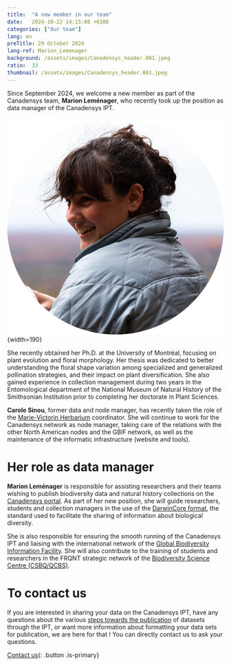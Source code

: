 ```yaml
---
title:  "A new member in our team"
date:   2024-10-22 14:15:00 +0100
categories: ["Our team"]
lang: en
preTitle: 29 October 2024
lang-ref: Marion_Lemenager
background: /assets/images/Canadensys_header.001.jpeg
ratio:  33
thumbnail: /assets/images/Canadensys_header.001.jpeg
---
```





Since September 2024, we welcome a new member as part of the Canadensys team, **Marion Leménager**, who recently took up the position as data manager of the Canadensys IPT.

![Marion Leménager](assets/images/Marion-Lemenager.png){width=190}


She recently obtained her Ph.D. at the University of Montréal, focusing on plant evolution and floral morphology. Her thesis was dedicated to better understanding the floral shape variation among specialized and generalized pollination strategies, and their impact on plant diversification. She also gained experience in collection management during two years in the Entomological department of the National Museum of Natural History of the Smithsonian Institution prior to completing her doctorate in Plant Sciences. 


**Carole Sinou**, former data and node manager, has recently taken the role of the [Marie-Victorin Herbarium](https://irbv.umontreal.ca/research/collections/marie-victorin-herbarium-mt/) coordinator. She will continue to work for the Canadensys network as node manager, taking care of the relations with the other North American nodes and the GBIF network, as well as the maintenance of the informatic infrastructure (website and tools).







# Her role as data manager

**Marion Leménager** is responsible for assisting researchers and their teams wishing to publish biodiversity data and natural history collections on the [Canadensys portal](www.canadensys.net/fr). As part of her new position, she will guide researchers, students and collection managers in the use of the [DarwinCore format](https://dwc.tdwg.org/), the standard used to facilitate the sharing of information about biological diversity.

She is also responsible for ensuring the smooth running of the Canadensys IPT and liaising with the international network of the [Global Biodiversity Information Facility](www.gbif.org). She will also contribute to the training of students and researchers in the FRQNT strategic network of the [Biodiversity Science Centre (CSBQ/QCBS)](https://qcbs.ca/).

# To contact us

If you are interested in sharing your data on the Canadensys IPT, have any questions about the various [steps towards the publication](https://www.canadensys.net/fr/publish/7-step-guide/) of datasets through the IPT, or want more information about formatting your data sets for publication, we are here for that ! You can directly contact us to ask your questions.

[Contact us](mailto:canadensys.network@gmail.com){: .button .is-primary}



<!-- To verify : links to Canadensys website should be referred to the right language among the two versions of the news post -->
